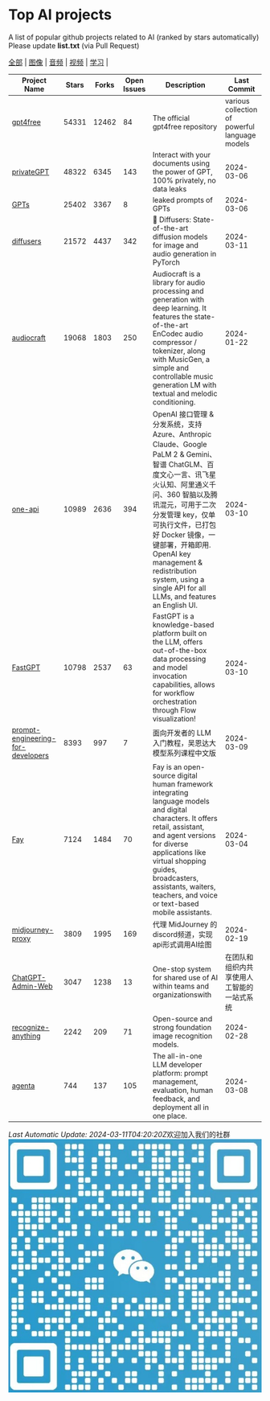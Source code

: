 # Top AI projects
A list of popular github projects related to AI (ranked by stars automatically)
Please update **list.txt** (via Pull Request)

<a href="./README.md">全部</a> |   <a href="./READMEpicture.md">图像</a> |   <a href="./READMEaudio.md">音频</a> | <a href="./READMEvideo.md">视频</a> | <a href="./READMElearn.md">学习</a> | 

| Project Name | Stars | Forks | Open Issues | Description | Last Commit |
| ------------ | ----- | ----- | ----------- | ----------- | ----------- |
| [gpt4free](https://github.com/xtekky/gpt4free) | 54331 | 12462 | 84 | The official gpt4free repository | various collection of powerful language models | 2024-03-10 |
| [privateGPT](https://github.com/imartinez/privateGPT) | 48322 | 6345 | 143 | Interact with your documents using the power of GPT, 100% privately, no data leaks | 2024-03-06 |
| [GPTs](https://github.com/linexjlin/GPTs) | 25402 | 3367 | 8 | leaked prompts of GPTs | 2024-03-06 |
| [diffusers](https://github.com/huggingface/diffusers) | 21572 | 4437 | 342 | 🤗 Diffusers: State-of-the-art diffusion models for image and audio generation in PyTorch | 2024-03-11 |
| [audiocraft](https://github.com/facebookresearch/audiocraft) | 19068 | 1803 | 250 | Audiocraft is a library for audio processing and generation with deep learning. It features the state-of-the-art EnCodec audio compressor / tokenizer, along with MusicGen, a simple and controllable music generation LM with textual and melodic conditioning. | 2024-01-22 |
| [one-api](https://github.com/songquanpeng/one-api) | 10989 | 2636 | 394 | OpenAI 接口管理 & 分发系统，支持 Azure、Anthropic Claude、Google PaLM 2 & Gemini、智谱 ChatGLM、百度文心一言、讯飞星火认知、阿里通义千问、360 智脑以及腾讯混元，可用于二次分发管理 key，仅单可执行文件，已打包好 Docker 镜像，一键部署，开箱即用. OpenAI key management & redistribution system, using a single API for all LLMs, and features an English UI. | 2024-03-10 |
| [FastGPT](https://github.com/labring/FastGPT) | 10798 | 2537 | 63 | FastGPT is a knowledge-based platform built on the LLM, offers out-of-the-box data processing and model invocation capabilities, allows for workflow orchestration through Flow visualization! | 2024-03-10 |
| [prompt-engineering-for-developers](https://github.com/datawhalechina/prompt-engineering-for-developers) | 8393 | 997 | 7 | 面向开发者的 LLM 入门教程，吴恩达大模型系列课程中文版 | 2024-03-09 |
| [Fay](https://github.com/xszyou/Fay) | 7124 | 1484 | 70 | Fay is an open-source digital human framework integrating language models and digital characters. It offers retail, assistant, and agent versions for diverse applications like virtual shopping guides, broadcasters, assistants, waiters, teachers, and voice or text-based mobile assistants. | 2024-03-04 |
| [midjourney-proxy](https://github.com/novicezk/midjourney-proxy) | 3809 | 1995 | 169 | 代理 MidJourney 的discord频道，实现api形式调用AI绘图 | 2024-02-19 |
| [ChatGPT-Admin-Web](https://github.com/AprilNEA/ChatGPT-Admin-Web) | 3047 | 1238 | 13 | One-stop system for shared use of AI within teams and organizationswith | 在团队和组织内共享使用人工智能的一站式系统 | 2023-12-27 |
| [recognize-anything](https://github.com/xinyu1205/recognize-anything) | 2242 | 209 | 71 | Open-source and strong foundation image recognition models. | 2024-02-28 |
| [agenta](https://github.com/Agenta-AI/agenta) | 744 | 137 | 105 | The all-in-one LLM developer platform: prompt management, evaluation, human feedback, and deployment all in one place. | 2024-03-08 |

*Last Automatic Update: 2024-03-11T04:20:20Z*欢迎加入我们的社群 ![](https://raw.githubusercontent.com/mouuii/picture/master/weichat.jpg) 